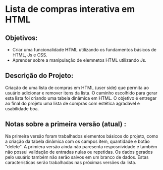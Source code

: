 # Lista de compras interativa em HTML

## Objetivos: 
 - Criar uma funcionalidade HTML utilizando os fundamentos básicos de HTML, Js e CSS.
 - Aprender sobre a manipulação de elemnetos HTML utilizando Js.
## Descrição do Projeto:
Criação de uma lista de compras em HTML (user side) que permita ao usuário adicionar e remover itens da
lista. O caminho escolhido para gerar esta lista foi criando uma tabela dinâmica em HTML. 
O objetivo é entregar ao final do projeto uma lista de compras com estética agradável e usabilidade boa.

## Notas sobre a primeira versão (atual) :
Na primeira versão foram trabalhados elementos básicos do projeto, como a criação da tabela dinâmica com os campos item, quantidade e botão "delete".
A primiera versão ainda não paresenta resposnividade e também não possui validação de entradas nulas ou repetidas. Os dados gerados pelo usuário também não serão salvos em um branco de dados.
Estas características serão trabalhadas nas próximas versões da lista.
